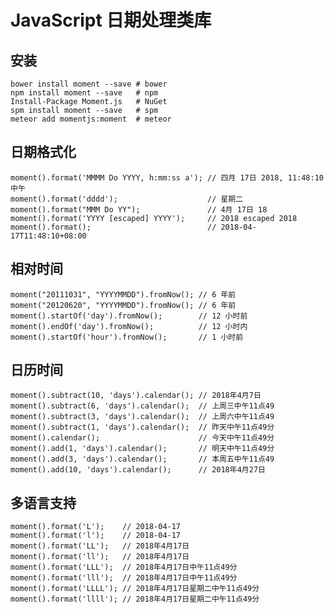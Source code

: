 # JavaScript 日期处理类库

## 安装
    bower install moment --save # bower
    npm install moment --save   # npm
    Install-Package Moment.js   # NuGet
    spm install moment --save   # spm
    meteor add momentjs:moment  # meteor

## 日期格式化
    moment().format('MMMM Do YYYY, h:mm:ss a'); // 四月 17日 2018, 11:48:10 中午
    moment().format('dddd');                    // 星期二
    moment().format("MMM Do YY");               // 4月 17日 18
    moment().format('YYYY [escaped] YYYY');     // 2018 escaped 2018
    moment().format();                          // 2018-04-17T11:48:10+08:00

## 相对时间
    moment("20111031", "YYYYMMDD").fromNow(); // 6 年前
    moment("20120620", "YYYYMMDD").fromNow(); // 6 年前
    moment().startOf('day').fromNow();        // 12 小时前
    moment().endOf('day').fromNow();          // 12 小时内
    moment().startOf('hour').fromNow();       // 1 小时前

## 日历时间
    moment().subtract(10, 'days').calendar(); // 2018年4月7日
    moment().subtract(6, 'days').calendar();  // 上周三中午11点49
    moment().subtract(3, 'days').calendar();  // 上周六中午11点49
    moment().subtract(1, 'days').calendar();  // 昨天中午11点49分
    moment().calendar();                      // 今天中午11点49分
    moment().add(1, 'days').calendar();       // 明天中午11点49分
    moment().add(3, 'days').calendar();       // 本周五中午11点49
    moment().add(10, 'days').calendar();      // 2018年4月27日

## 多语言支持

    moment().format('L');    // 2018-04-17
    moment().format('l');    // 2018-04-17
    moment().format('LL');   // 2018年4月17日
    moment().format('ll');   // 2018年4月17日
    moment().format('LLL');  // 2018年4月17日中午11点49分
    moment().format('lll');  // 2018年4月17日中午11点49分
    moment().format('LLLL'); // 2018年4月17日星期二中午11点49分
    moment().format('llll'); // 2018年4月17日星期二中午11点49分